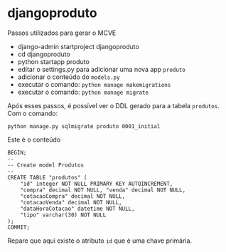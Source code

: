 # djangoproduto

Passos utilizados para gerar o MCVE

- django-admin startproject djangoproduto
- cd djangoproduto
- python startapp produto
- editar o settings.py para adicionar uma nova app `produto`
- adicionar o conteúdo do `models.py`
- executar o comando: `python manage makemigrations`
- executar o comando: `python manage migrate`

Após esses passos, é possível ver o DDL gerado para a tabela `produtos`.
Com o comando:

    python manage.py sqlmigrate produto 0001_initial
    

Este é o conteúdo

    BEGIN;
    --
    -- Create model Produtos
    --
    CREATE TABLE "produtos" (
        "id" integer NOT NULL PRIMARY KEY AUTOINCREMENT,
        "compra" decimal NOT NULL, "venda" decimal NOT NULL,
        "cotacaoCompra" decimal NOT NULL, 
        "cotacaoVenda" decimal NOT NULL, 
        "dataHoraCotacao" datetime NOT NULL, 
        "tipo" varchar(30) NOT NULL
    );
    COMMIT;


Repare que aqui existe o atributo `id` que é uma chave primária.
